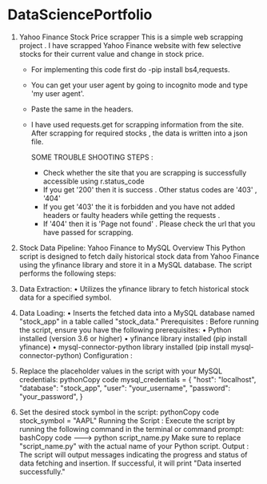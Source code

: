 # DataSciencePortfolio
1. Yahoo Finance Stock Price scrapper
   This is a simple web scrapping project . I have scrapped Yahoo Finance website with few selective stocks for their current value and change in stock price.
   - For implementing this code first do -pip install bs4,requests.
   - You can get your user agent by going to incognito mode and type 'my user agent'.
   - Paste the same in the headers.
   - I have used requests.get for scrapping information from the site.
     After scrapping for required stocks , the data is written into a json file.

     SOME TROUBLE SHOOTING STEPS :
     - Check whether the site that you are scrapping is successfully accessible using r.status_code
     - If you get '200' then it is success . Other status codes are '403' , '404'
     - If you get '403' the it is forbidden and you have not added headers or faulty headers while getting the requests .
     - If '404' then it is 'Page not found' . Please check the url that you have passed for scrapping.

2. Stock Data Pipeline: Yahoo Finance to MySQL                                                                                                                                Overview
This Python script is designed to fetch daily historical stock data from Yahoo Finance using the yfinance library and store it in a MySQL database. The script performs the following steps:
1.	Data Extraction:
•	Utilizes the yfinance library to fetch historical stock data for a specified symbol.
2.	Data Loading:
•	Inserts the fetched data into a MySQL database named "stock_app" in a table called "stock_data."
Prerequisites :
Before running the script, ensure you have the following prerequisites:
•	Python installed (version 3.6 or higher)
•	yfinance library installed (pip install yfinance)
•	mysql-connector-python library installed (pip install mysql-connector-python)
Configuration :
1.	Replace the placeholder values in the script with your MySQL credentials:
pythonCopy code
mysql_credentials = { "host": "localhost", "database": "stock_app", "user": "your_username", "password": "your_password", } 
2.	Set the desired stock symbol in the script:
pythonCopy code
stock_symbol = "AAPL" 
Running the Script :
Execute the script by running the following command in the terminal or command prompt:
bashCopy code --->      python script_name.py 
Make sure to replace "script_name.py" with the actual name of your Python script.
Output :
The script will output messages indicating the progress and status of data fetching and insertion. If successful, it will print
 "Data inserted successfully."


    
